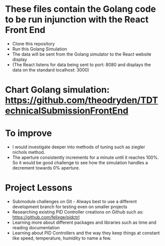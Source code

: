 # These files contain the Golang code to be run injunction with the React Front End
* Clone this repository
* Run this Golang Simulation
* The data will be sent from the Golang simulator to the React website display
* (The React listens for data being sent to port: 8080 and displays the data on the standard localhost: 3000)

# Chart Golang simulation: https://github.com/theodryden/TDTechnicalSubmissionFrontEnd

# To improve
* I would investigate deeper into methods of tuning such as ziegler nichols method. 
* The aperture consistently increments for a minute until it reaches 100%. So it would be good challenge to see how the simulation handles a decrement towards 0% aperture.

# Project Lessons
* Submodule challenges on Git - Always best to use a different development branch for testing even on smaller projects
* Researching existing PID Controller creations on Github such as: https://github.com/felixge/pidctrl
* Learning more about different packages and libraries such as time and reading documentation
* Learning about PID Controllers and the way they keep things at constant like speed, temperature, humidity to name a few.
